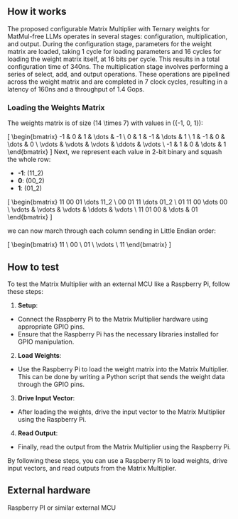 <!---

This file is used to generate your project datasheet. Please fill in the <!---

This file is used to generate your project datasheet. Please fill in the information below and delete any unused
sections.

You can also include images in this folder and reference them in the markdown. Each image must be less than
512 kb in size, and the combined size of all images must be less than 1 MB.
-->

## How it works

The proposed configurable Matrix Multiplier with Ternary weights for MatMul-free LLMs operates in several stages: configuration, multiplication, and output.
During the configuration stage, parameters for the weight matrix are loaded, taking 1 cycle for loading parameters and 16 cycles for loading the weight matrix itself, at 16 bits per cycle. This results in a total configuration time of 340ns.
The multiplication stage involves performing a series of select, add, and output operations. These operations are pipelined across the weight matrix and are completed in 7 clock cycles, resulting in a latency of 160ns and a throughput of 1.4 Gops.

### Loading the Weights Matrix
The weights matrix is of size \(14 \times 7\) with values in \(\{-1, 0, 1\}\):

\[
\begin{bmatrix}
-1 & 0 & 1 & \dots & -1 \\
0 & 1 & -1 & \dots & 1  \\
1 & -1 & 0 & \dots & 0  \\
\vdots & \vdots & \vdots & \ddots & \vdots \\
-1 & 1 & 0 & \dots & 1
\end{bmatrix}
\]
Next, we represent each value in 2-bit binary and squash the whole row:

- **-1**: \(11_2\)
- **0**: \(00_2\)
- **1**: \(01_2\)

\[
\begin{bmatrix}
11 00 01 \dots 11_2 \\
00 01 11 \dots 01_2  \\
01 11 00 \dots 00  \\
\vdots & \vdots & \vdots & \ddots & \vdots \\
11 01 00 & \dots & 01
\end{bmatrix}
\]

we can now march through each column sending in Little Endian order:

\[
\begin{bmatrix}
11 \\
00 \\
01 \\
\vdots \\
11
\end{bmatrix}
\]

## How to test

To test the Matrix Multiplier with an external MCU like a Raspberry Pi, follow these steps:

1. **Setup**:
  - Connect the Raspberry Pi to the Matrix Multiplier hardware using appropriate GPIO pins.
  - Ensure that the Raspberry Pi has the necessary libraries installed for GPIO manipulation.

2. **Load Weights**:
  - Use the Raspberry Pi to load the weight matrix into the Matrix Multiplier. This can be done by writing a Python script that sends the weight data through the GPIO pins.

3. **Drive Input Vector**:
  - After loading the weights, drive the input vector to the Matrix Multiplier using the Raspberry Pi.

4. **Read Output**:
  - Finally, read the output from the Matrix Multiplier using the Raspberry Pi.

By following these steps, you can use a Raspberry Pi to load weights, drive input vectors, and read outputs from the Matrix Multiplier.

## External hardware

Raspberry PI or similar external MCU
